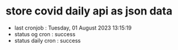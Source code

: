 # store covid daily api as json data

- last cronjob : Tuesday, 01 August 2023 13:15:19
- status og cron : success
- status daily cron : success
      
      